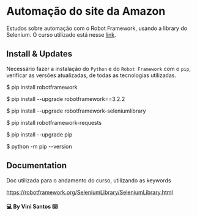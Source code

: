 # Automação do site da Amazon

<p>Estudos sobre automação com o Robot Framework, usando a library do Selenium.
O curso utilizado está nesse <a href="https://www.udemy.com/course/automacao-de-testes-com-robot-framework-basico/" target="_blank">link</a>.</p>

## Install & Updates

Necessário fazer a instalação do ```Python``` e do ```Robot Framework``` com o ```pip```, verificar as versões atualizadas, de todas as tecnologias utilizadas.

$ pip install robotframework

$ pip install --upgrade robotframework==3.2.2

$ pip install --upgrade robotframework-seleniumlibrary

$ pip install robotframework-requests

$ pip install --upgrade pip

$ python -m pip --version

## Documentation

Doc utilizada para o andamento do curso, utilizando as keywords

https://robotframework.org/SeleniumLibrary/SeleniumLibrary.html

#### :computer: By Vini Santos :keyboard: